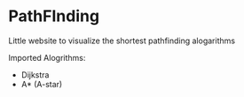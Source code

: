 # PathFInding

Little website to visualize the shortest pathfinding alogarithms

Imported Alogrithms:
- Dijkstra
- A* (A-star)
	
